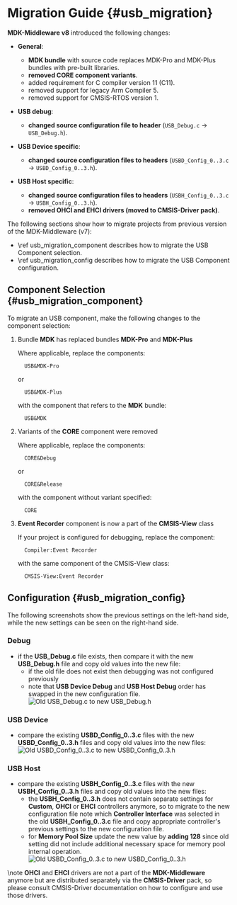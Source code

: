 # Migration Guide {#usb_migration}

**MDK-Middleware v8** introduced the following changes:

- **General**:
  - **MDK bundle** with source code replaces MDK-Pro and MDK-Plus bundles with pre-built libraries.
  - **removed CORE component variants**.
  - added requirement for C compiler version 11 (C11).
  - removed support for legacy Arm Compiler 5.
  - removed support for CMSIS-RTOS version 1.

- **USB debug**:
  - **changed source configuration file to header** (`USB_Debug.c` -> `USB_Debug.h`).

- **USB Device specific**:
  - **changed source configuration files to headers** (`USBD_Config_0..3.c` -> `USBD_Config_0..3.h`).

- **USB Host specific**:
  - **changed source configuration files to headers** (`USBH_Config_0..3.c` -> `USBH_Config_0..3.h`).
  - **removed OHCI and EHCI drivers (moved to CMSIS-Driver pack)**.

The following sections show how to migrate projects from previous version of the MDK-Middleware (v7):

- \ref usb_migration_component describes how to migrate the USB Component selection.
- \ref usb_migration_config describes how to migrate the USB Component configuration.

## Component Selection {#usb_migration_component}

To migrate an USB component, make the following changes to the component selection:

1. Bundle **MDK** has replaced bundles **MDK-Pro** and **MDK-Plus**

   Where applicable, replace the components:
   ```
     USB&MDK-Pro
   ```

     or
   ```
     USB&MDK-Plus
   ```

   with the component that refers to the **MDK** bundle:
   ```
     USB&MDK
   ```

2. Variants of the **CORE** component were removed

   Where applicable, replace the components:
   ```
     CORE&Debug
   ```

     or
   ```
     CORE&Release
   ```

   with the component without variant specified:
   ```
     CORE
   ```

3. **Event Recorder** component is now a part of the **CMSIS-View** class

   If your project is configured for debugging, replace the component:
   ```
     Compiler:Event Recorder
   ```

   with the same component of the CMSIS-View class:
   ```
     CMSIS-View:Event Recorder
   ```

## Configuration {#usb_migration_config}

The following screenshots show the previous settings on the left-hand side, while the new settings
can be seen on the right-hand side.

### Debug

- if the **USB_Debug.c** file exists, then compare it with the new **USB_Debug.h** file and copy
  old values into the new file:
  - if the old file does not exist then debugging was not configured previously
  - note that **USB Device Debug** and **USB Host Debug** order has swapped in the new configuration file.
  ![Old USB_Debug.c to new USB_Debug.h](usb_debug_migrate.png)

### USB Device

- compare the existing **USBD_Config_0..3.c** files with the new **USBD_Config_0..3.h** files and copy
  old values into the new files:
  ![Old USBD_Config_0..3.c to new USBD_Config_0..3.h](usbd_config_migrate.png)

### USB Host

- compare the existing **USBH_Config_0..3.c** files with the new **USBH_Config_0..3.h** files and copy
  old values into the new files:
  - the **USBH_Config_0..3.h** does not contain separate settings for **Custom**, **OHCI** or **EHCI**
    controllers anymore, so to migrate to the new configuration file note which **Controller Interface**
    was selected in the old **USBH_Config_0..3.c** file and copy appropriate controller's previous settings
    to the new configuration file.
  - for **Memory Pool Size** update the new value by **adding 128** since old setting did not include
    additional necessary space for memory pool internal operation.
  ![Old USBD_Config_0..3.c to new USBD_Config_0..3.h](usbh_config_migrate.png)

\note **OHCI** and **EHCI** drivers are not a part of the **MDK-Middleware** anymore but are distributed separately
      via the **CMSIS-Driver** pack, so please consult CMSIS-Driver documentation on how to configure and use those drivers.
